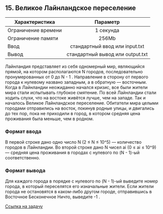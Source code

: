 ## 15. Великое Лайнландское переселение

| Характеристика      |             	Параметр             |
|---------------------|:---------------------------------:|
| Ограничение времени |            	1 секунда             |
| Ограничение памяти	 |               256Mb                |
| Ввод                |  стандартный ввод или input.txt   |
| Вывод               | 	стандартный вывод или output.txt | 

Лайнландия представляет из себя одномерный мир, являющийся прямой, на котором располагаются N городов, последовательно пронумерованных от 0 до N - 1 . Направление в сторону от первого города к нулевому названо западным, а в обратную — восточным.
Когда в Лайнландии неожиданно начался кризис, все были жители мира стали испытывать глубокое смятение. По всей Лайнландии стали ходить слухи, что на востоке живётся лучше, чем на западе.
Так и началось Великое Лайнландское переселение. Обитатели мира целыми городами отправились на восток, покинув родные улицы, и двигались до тех пор, пока не приходили в город, в котором средняя цена проживания была меньше, чем в родном.

### Формат ввода

В первой строке дано одно число N (2 ≤ N ≤ 10^5) — количество городов в Лайнландии. Во второй строке дано N чисел ai  (0 ≤ ai ≤ 10^9) — средняя цена проживания в городах с нулевого по (N - 1)-ый соответственно.

### Формат вывода

Для каждого города в порядке с нулевого по (N - 1)-ый выведите номер города, в который переселятся его изначальные жители. Если жители города не остановятся в каком-либо другом городе, отправившись в Восточное Бесконечное Ничто, выведите -1 .

[Ссылка на задачу](https://contest.yandex.ru/contest/45468/problems/15/) 


